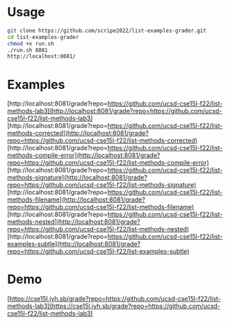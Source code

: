 # Usage
```bash
git clone https://github.com/scripe2022/list-examples-grader.git
cd list-examples-grader
chmod +x run.sh
./run.sh 8081
http://localhost:8081/
```

# Examples
[http://localhost:8081/grade?repo=https://github.com/ucsd-cse15l-f22/list-methods-lab3](http://localhost:8081/grade?repo=https://github.com/ucsd-cse15l-f22/list-methods-lab3)  
[http://localhost:8081/grade?repo=https://github.com/ucsd-cse15l-f22/list-methods-corrected](http://localhost:8081/grade?repo=https://github.com/ucsd-cse15l-f22/list-methods-corrected)  
[http://localhost:8081/grade?repo=https://github.com/ucsd-cse15l-f22/list-methods-compile-error](http://localhost:8081/grade?repo=https://github.com/ucsd-cse15l-f22/list-methods-compile-error)  
[http://localhost:8081/grade?repo=https://github.com/ucsd-cse15l-f22/list-methods-signature](http://localhost:8081/grade?repo=https://github.com/ucsd-cse15l-f22/list-methods-signature)  
[http://localhost:8081/grade?repo=https://github.com/ucsd-cse15l-f22/list-methods-filename](http://localhost:8081/grade?repo=https://github.com/ucsd-cse15l-f22/list-methods-filename)  
[http://localhost:8081/grade?repo=https://github.com/ucsd-cse15l-f22/list-methods-nested](http://localhost:8081/grade?repo=https://github.com/ucsd-cse15l-f22/list-methods-nested)  
[http://localhost:8081/grade?repo=https://github.com/ucsd-cse15l-f22/list-examples-subtle](http://localhost:8081/grade?repo=https://github.com/ucsd-cse15l-f22/list-examples-subtle)

# Demo
[https://cse15l.jyh.sb/grade?repo=https://github.com/ucsd-cse15l-f22/list-methods-lab3](https://cse15l.jyh.sb/grade?repo=https://github.com/ucsd-cse15l-f22/list-methods-lab3)
